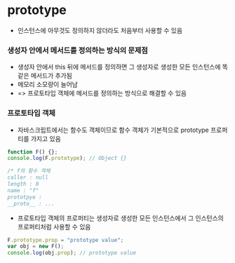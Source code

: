 # prototype
- 인스턴스에 아무것도 정의하지 않더라도 처음부터 사용할 수 있음

### 생성자 안에서 메서드를 정의하는 방식의 문제점
- 생성자 안에서 this 뒤에 메서드를 정의하면 그 생성자로 생성한 모든 인스턴스에 똑같은 메서드가 추가됨
- 메모리 소모량이 늘어남
- => 프로토타입 객체에 메서드를 정의하는 방식으로 해결할 수 있음

### 프로토타입 객체
- 자바스크립트에서는 함수도 객체이므로 함수 객체가 기본적으로 prototype 프로퍼티를 가지고 있음
```js
function F() {};
console.log(F.prototype); // Object {}

/* f의 함수 객체
caller : null
length : 0
name : "f"
prototpye : 
__proto__ : ...
```
- 프로토타입 객체의 프로퍼티는 생성자로 생성한 모든 인스턴스에서 그 인스턴스의 프로퍼티처럼 사용할 수 있음
```js
F.prototype.prop = "prototype value";
var obj = new F();
console.log(obj.prop); // prototype value
```


